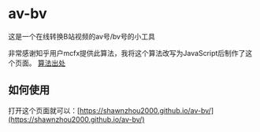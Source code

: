 # av-bv
这是一个在线转换B站视频的av号/bv号的小工具

非常感谢知乎用户mcfx提供此算法，我将这个算法改写为JavaScript后制作了这个页面。
[算法出处](https://www.zhihu.com/question/381784377/answer/1099438784)



## 如何使用

打开这个页面就可以：[https://shawnzhou2000.github.io/av-bv/](https://shawnzhou2000.github.io/av-bv/)

